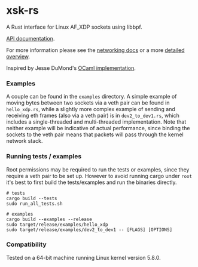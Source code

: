 # xsk-rs

A Rust interface for Linux AF_XDP sockets using libbpf. 

[API documentation](https://docs.rs/xsk-rs).

For more information please see the [networking docs](https://www.kernel.org/doc/html/latest/networking/af_xdp.html)
or a more [detailed overview](http://vger.kernel.org/lpc_net2018_talks/lpc18_paper_af_xdp_perf-v2.pdf).

Inspired by Jesse DuMond's [OCaml implementation](https://github.com/suttonshire/ocaml-xsk).

### Examples

A couple can be found in the `examples` directory. A simple example of
moving bytes between two sockets via a veth pair can be found in
`hello_xdp.rs`, while a slightly more complex example of sending and
receiving eth frames (also via a veth pair) is in `dev2_to_dev1.rs`,
which includes a single-threaded and multi-threaded
implementation. Note that neither example will be indicative of actual
performance, since binding the sockets to the veth pair means that
packets will pass through the kernel network stack.

### Running tests / examples

Root permissions may be required to run the tests or examples, since 
they require a veth pair to be set up. However to avoid running cargo 
under `root` it's best to first build the tests/examples and run the 
binaries directly.

```
# tests
cargo build --tests
sudo run_all_tests.sh

# examples
cargo build --examples --release
sudo target/release/examples/hello_xdp
sudo target/release/examples/dev2_to_dev1 -- [FLAGS] [OPTIONS]
```

### Compatibility

Tested on a 64-bit machine running Linux kernel version 5.8.0.
